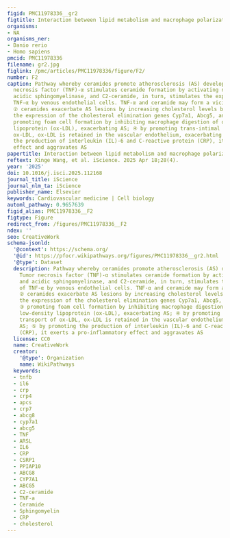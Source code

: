 ```yaml
---
figid: PMC11978336__gr2
figtitle: Interaction between lipid metabolism and macrophage polarization in atherosclerosis
organisms:
- NA
organisms_ner:
- Danio rerio
- Homo sapiens
pmcid: PMC11978336
filename: gr2.jpg
figlink: /pmc/articles/PMC11978336/figure/F2/
number: F2
caption: Pathway whereby ceramides promote atherosclerosis (AS) development① Tumor
  necrosis factor (TNF)-α stimulates ceramide formation by activating neutral and
  acidic sphingomyelinase, and C2-ceramide, in turn, stimulates the expression of
  TNF-α by venous endothelial cells. TNF-α and ceramide may form a vicious cycle;
  ② ceramides exacerbate AS lesions by increasing cholesterol levels by downregulating
  the expression of the cholesterol elimination genes Cyp7a1, Abcg5, and Abcg8; ③
  promoting foam cell formation by inhibiting macrophage digestion of oxidized low-density
  lipoprotein (ox-LDL), exacerbating AS; ④ by promoting trans-intimal transport of
  ox-LDL, ox-LDL is retained in the vascular endothelium, exacerbating AS; ⑤ by promoting
  the production of interleukin (IL)-6 and C-reactive protein (CRP), it exerts a pro-inflammatory
  effect and aggravates AS
papertitle: Interaction between lipid metabolism and macrophage polarization in atherosclerosis
reftext: Xinge Wang, et al. iScience. 2025 Apr 18;28(4).
year: '2025'
doi: 10.1016/j.isci.2025.112168
journal_title: iScience
journal_nlm_ta: iScience
publisher_name: Elsevier
keywords: Cardiovascular medicine | Cell biology
automl_pathway: 0.9657639
figid_alias: PMC11978336__F2
figtype: Figure
redirect_from: /figures/PMC11978336__F2
ndex: ''
seo: CreativeWork
schema-jsonld:
  '@context': https://schema.org/
  '@id': https://pfocr.wikipathways.org/figures/PMC11978336__gr2.html
  '@type': Dataset
  description: Pathway whereby ceramides promote atherosclerosis (AS) development①
    Tumor necrosis factor (TNF)-α stimulates ceramide formation by activating neutral
    and acidic sphingomyelinase, and C2-ceramide, in turn, stimulates the expression
    of TNF-α by venous endothelial cells. TNF-α and ceramide may form a vicious cycle;
    ② ceramides exacerbate AS lesions by increasing cholesterol levels by downregulating
    the expression of the cholesterol elimination genes Cyp7a1, Abcg5, and Abcg8;
    ③ promoting foam cell formation by inhibiting macrophage digestion of oxidized
    low-density lipoprotein (ox-LDL), exacerbating AS; ④ by promoting trans-intimal
    transport of ox-LDL, ox-LDL is retained in the vascular endothelium, exacerbating
    AS; ⑤ by promoting the production of interleukin (IL)-6 and C-reactive protein
    (CRP), it exerts a pro-inflammatory effect and aggravates AS
  license: CC0
  name: CreativeWork
  creator:
    '@type': Organization
    name: WikiPathways
  keywords:
  - tnfb
  - il6
  - crp
  - crp4
  - apcs
  - crp7
  - abcg8
  - cyp7a1
  - abcg5
  - TNF
  - ARSL
  - IL6
  - CRP
  - CSRP1
  - PPIAP10
  - ABCG8
  - CYP7A1
  - ABCG5
  - C2-ceramide
  - TNF-a
  - Ceramide
  - Sphingomyelin
  - CRP
  - cholesterol
---
```

